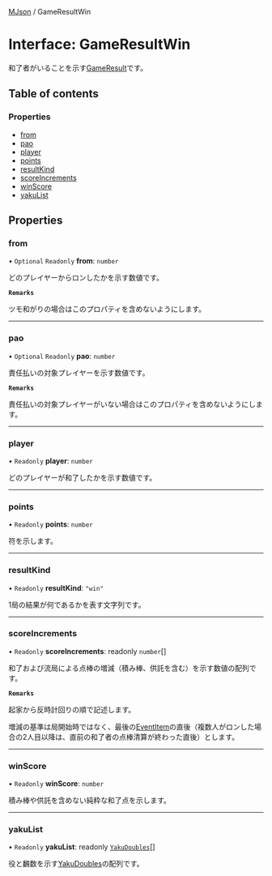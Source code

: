 [MJson](../modules.md) / GameResultWin

# Interface: GameResultWin

和了者がいることを示す[GameResult](../modules.md#gameresult)です。

## Table of contents

### Properties

- [from](GameResultWin.md#from)
- [pao](GameResultWin.md#pao)
- [player](GameResultWin.md#player)
- [points](GameResultWin.md#points)
- [resultKind](GameResultWin.md#resultkind)
- [scoreIncrements](GameResultWin.md#scoreincrements)
- [winScore](GameResultWin.md#winscore)
- [yakuList](GameResultWin.md#yakulist)

## Properties

### from

• `Optional` `Readonly` **from**: `number`

どのプレイヤーからロンしたかを示す数値です。

**`Remarks`**

ツモ和がりの場合はこのプロパティを含めないようにします。

___

### pao

• `Optional` `Readonly` **pao**: `number`

責任払いの対象プレイヤーを示す数値です。

**`Remarks`**

責任払いの対象プレイヤーがいない場合はこのプロパティを含めないようにします。

___

### player

• `Readonly` **player**: `number`

どのプレイヤーが和了したかを示す数値です。

___

### points

• `Readonly` **points**: `number`

符を示します。

___

### resultKind

• `Readonly` **resultKind**: ``"win"``

1局の結果が何であるかを表す文字列です。

___

### scoreIncrements

• `Readonly` **scoreIncrements**: readonly `number`[]

和了および流局による点棒の増減（積み棒、供託を含む）を示す数値の配列です。

**`Remarks`**

起家から反時計回りの順で記述します。

増減の基準は局開始時ではなく、最後の[EventItem](../modules.md#eventitem)の直後（複数人がロンした場合の2人目以降は、直前の和了者の点棒清算が終わった直後）とします。

___

### winScore

• `Readonly` **winScore**: `number`

積み棒や供託を含めない純粋な和了点を示します。

___

### yakuList

• `Readonly` **yakuList**: readonly [`YakuDoubles`](YakuDoubles.md)[]

役と飜数を示す[YakuDoubles](YakuDoubles.md)の配列です。
